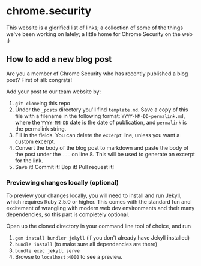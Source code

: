 # chrome.security

This website is a glorified list of links; a collection of some of the things we've been working on lately; a little home for Chrome Security on the web :)

## How to add a new blog post

Are you a member of Chrome Security who has recently published a blog post? First of all: congrats!

Add your post to our team website by:

1. `git clone`ing this repo
2. Under the `_posts` directory you'll find `template.md`. Save a copy of this file with a filename in the following format: `YYYY-MM-DD-permalink.md`, where the `YYYY-MM-DD` date is the date of publication, and `permalink` is the permalink string.
4. Fill in the fields. You can delete the `excerpt` line, unless you want a custom excerpt.
5. Convert the body of the blog post to markdown and paste the body of the post under the `---` on line 8. This will be used to generate an excerpt for the link.
6. Save it! Commit it! Bop it! Pull request it!

### Previewing changes locally (optional)

To preview your changes locally, you will need to install and run [Jekyll](https://jekyllrb.com/docs/), which requires Ruby 2.5.0 or higher. This comes with the standard fun and excitement of wrangling with modern web dev environments and their many dependencies, so this part is completely optional.

Open up the cloned directory in your command line tool of choice, and run 

1. `gem install bundler jekyll` (if you don't already have Jekyll installed)
2. `bundle install` (to make sure all dependencies are there)
3. `bundle exec jekyll serve` 
4. Browse to `localhost:4000` to see a preview.
